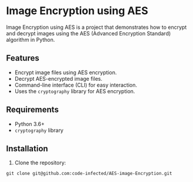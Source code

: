 # Image Encryption using AES

Image Encryption using AES is a project that demonstrates how to encrypt and decrypt images using the AES (Advanced Encryption Standard) algorithm in Python.

## Features

- Encrypt image files using AES encryption.
- Decrypt AES-encrypted image files.
- Command-line interface (CLI) for easy interaction.
- Uses the `cryptography` library for AES encryption.

## Requirements

- Python 3.6+
- `cryptography` library

## Installation

1. Clone the repository:

```shell
git clone git@github.com:code-infected/AES-image-Encryption.git
